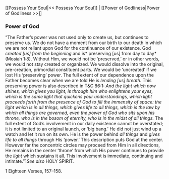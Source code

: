 [[Possess Your Soul|<< Possess Your Soul]]  |  [[Power of Godliness|Power of Godliness >>]]

### Power of God
“The Father’s power was not used only to create us, but continues to preserve us. We do not have a moment from our birth to our death in which we are not reliant upon God for the continuance of our existence. God *created [us] from the beginning* and is* preserving [us] from day to day* (Mosiah 1:8). Without Him, we would not be ‘preserved,’ or in other words, we would not stay created or organized. We would dissolve into the original, pre-creation, primordial constituent parts. We would be ‘uncreated’ if we lost His ‘preserving’ power. The full extent of our dependence upon the Father becomes clear when we are told He is *lending [us] breath.* This preserving power is also described in T&C 86:1: *And the light which now shines, which gives you light, is through him who enlightens your eyes, which is the same light that quickens your understandings, which light proceeds forth from the presence of God to fill the immensity of space: the light which is in all things, which gives life to all things, which is the law by which all things are governed, even the power of God who sits upon his throne, who is in the bosom of eternity, who is in the midst of all things.* The full extent of God’s involvement in our daily existence cannot be overstated; it is not limited to an original launch, or ‘big bang.’ He did not just wind up a watch and let it run on its own. He is the power behind *all things* and *gives life to all things* through His ‘power.’ This description puts God at the center. However far the concentric circles may proceed from Him in all directions, He remains in the center ‘throne’ from which His power continues to provide the *light* which sustains it all. This involvement is immediate, continuing and intimate.”1*See also* HOLY SPIRIT.



1 Eighteen Verses, 157–158.